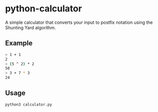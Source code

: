 # python-calculator
A simple calculator that converts your input to postfix notation using the Shunting Yard algorithm.

## Example
```bash
> 1 + 1
2
> (5 ^ 2) * 2
50
> 3 + 7 * 3
24
```
## Usage
```bash
python3 calculator.py
```
